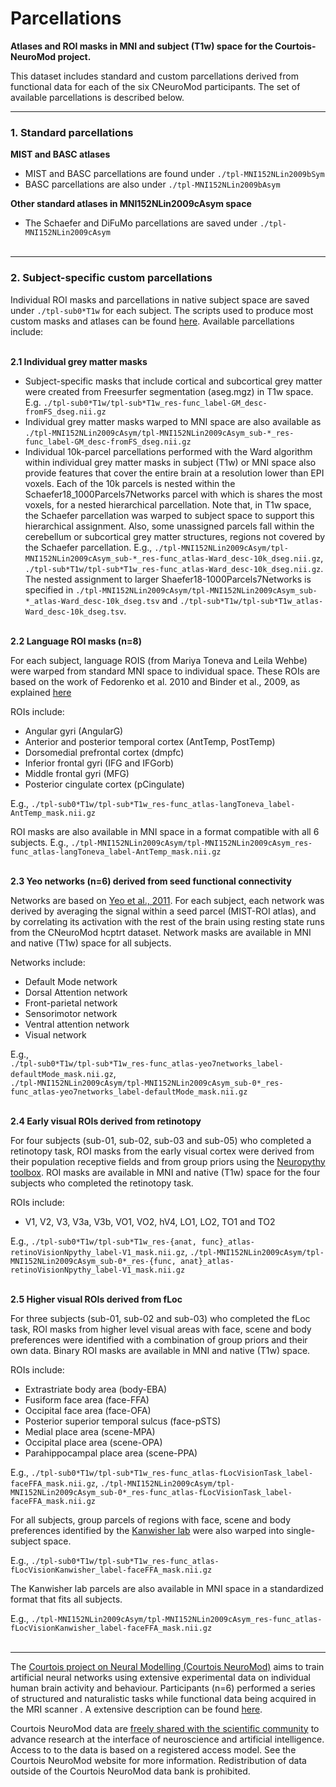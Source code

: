 
Parcellations
==============

**Atlases and ROI masks in MNI and subject (T1w) space for the Courtois-NeuroMod project.**

This dataset includes standard and custom parcellations derived from functional data for each of the six CNeuroMod participants. The set of available parcellations is described below.

-------------------------

### 1. Standard parcellations

**MIST and BASC atlases**

* MIST and BASC parcellations are found under ``./tpl-MNI152NLin2009bSym``
* BASC parcellations are also under ``./tpl-MNI152NLin2009bAsym``

**Other standard atlases in MNI152NLin2009cAsym space**

* The Schaefer and DiFuMo parcellations are saved under ``./tpl-MNI152NLin2009cAsym``<br><br>

---------------------------------
### 2. Subject-specific custom parcellations

Individual ROI masks and parcellations in native subject space are saved under ``./tpl-sub0*T1w`` for each subject. The scripts used to produce most custom masks and atlases can be found [here](https://github.com/courtois-neuromod/cneuromod_extract_tseries/tree/main/timeseries/masks). Available parcellations include:<br><br>

**2.1 Individual grey matter masks**

* Subject-specific masks that include cortical and subcortical grey matter were created from Freesurfer segmentation (aseg.mgz) in T1w space. E.g. ``./tpl-sub0*T1w/tpl-sub*T1w_res-func_label-GM_desc-fromFS_dseg.nii.gz``
* Individual grey matter masks warped to MNI space are also available as ``./tpl-MNI152NLin2009cAsym/tpl-MNI152NLin2009cAsym_sub-*_res-func_label-GM_desc-fromFS_dseg.nii.gz``
* Individual 10k-parcel parcellations performed with the Ward algorithm within individual grey matter masks in subject (T1w) or MNI space also provide features that cover the entire brain at a resolution lower than EPI voxels. Each of the 10k parcels is nested within the Schaefer18_1000Parcels7Networks parcel with which is shares the most voxels, for a nested hierarchical parcellation. Note that, in T1w space, the Schaefer parcellation was warped to subject space to support this hierarchical assignment. Also, some unassigned parcels fall within the cerebellum or subcortical grey matter structures, regions not covered by the Schaefer parcellation. E.g., ``./tpl-MNI152NLin2009cAsym/tpl-MNI152NLin2009cAsym_sub-*_res-func_atlas-Ward_desc-10k_dseg.nii.gz``, ``./tpl-sub*T1w/tpl-sub*T1w_res-func_atlas-Ward_desc-10k_dseg.nii.gz``. The nested assignment to larger Shaefer18-1000Parcels7Networks is specified in ``./tpl-MNI152NLin2009cAsym/tpl-MNI152NLin2009cAsym_sub-*_atlas-Ward_desc-10k_dseg.tsv`` and ``./tpl-sub*T1w/tpl-sub*T1w_atlas-Ward_desc-10k_dseg.tsv``.<br><br>


**2.2 Language ROI masks (n=8)**

For each subject, language ROIS (from Mariya Toneva and Leila Wehbe) were warped from standard MNI space to
individual space. These ROIs are based on the work of Fedorenko et al. 2010
and Binder et al., 2009, as explained [here](https://www.biorxiv.org/content/10.1101/2020.09.28.316935v4)

ROIs include:

* Angular gyri (AngularG)
* Anterior and posterior temporal cortex (AntTemp, PostTemp)
* Dorsomedial prefrontal cortex (dmpfc)
* Inferior frontal gyri (IFG and IFGorb)
* Middle frontal gyri (MFG)
* Posterior cingulate cortex (pCingulate)

E.g., ``./tpl-sub0*T1w/tpl-sub*T1w_res-func_atlas-langToneva_label-AntTemp_mask.nii.gz``

ROI masks are also available in MNI space in a format compatible with all 6 subjects.
E.g., ``./tpl-MNI152NLin2009cAsym/tpl-MNI152NLin2009cAsym_res-func_atlas-langToneva_label-AntTemp_mask.nii.gz``<br><br>


**2.3 Yeo networks (n=6) derived from seed functional connectivity**

Networks are based on [Yeo et al., 2011](https://www.ncbi.nlm.nih.gov/pmc/articles/PMC3174820/).
For each subject, each network was derived by averaging the signal within a
seed parcel (MIST-ROI atlas), and by correlating its activation with the
rest of the brain using resting state runs from the CNeuroMod hcptrt dataset. Network masks are available in
MNI and native (T1w) space for all subjects.

Networks include:

* Default Mode network
* Dorsal Attention network
* Front-parietal network
* Sensorimotor network
* Ventral attention network
* Visual network

E.g.,\
``./tpl-sub0*T1w/tpl-sub*T1w_res-func_atlas-yeo7networks_label-defaultMode_mask.nii.gz``,\
``./tpl-MNI152NLin2009cAsym/tpl-MNI152NLin2009cAsym_sub-0*_res-func_atlas-yeo7networks_label-defaultMode_mask.nii.gz``<br><br>


**2.4 Early visual ROIs derived from retinotopy**

For four subjects (sub-01, sub-02, sub-03 and sub-05) who completed a retinotopy task,
ROI masks from the early visual cortex were derived from their population
receptive fields and from group priors using the [Neuropythy toolbox](https://github.com/noahbenson/neuropythy).
ROI masks are available in MNI and native (T1w) space for the four subjects who completed the retinotopy task.

ROIs include:

* V1, V2, V3, V3a, V3b, VO1, VO2, hV4, LO1, LO2, TO1 and TO2

E.g., ``./tpl-sub0*T1w/tpl-sub*T1w_res-{anat, func}_atlas-retinoVisionNpythy_label-V1_mask.nii.gz``,
``./tpl-MNI152NLin2009cAsym/tpl-MNI152NLin2009cAsym_sub-0*_res-{func, anat}_atlas-retinoVisionNpythy_label-V1_mask.nii.gz``<br><br>


**2.5 Higher visual ROIs derived from fLoc**

For three subjects (sub-01, sub-02 and sub-03) who completed the fLoc task,
ROI masks from higher level visual areas with face, scene and
body preferences were identified with a combination of group priors and their
own data. Binary ROI masks are available in MNI and native (T1w) space.

ROIs include:

* Extrastriate body area (body-EBA)
* Fusiform face area (face-FFA)
* Occipital face area (face-OFA)
* Posterior superior temporal sulcus (face-pSTS)
* Medial place area (scene-MPA)
* Occipital place area (scene-OPA)
* Parahippocampal place area (scene-PPA)

E.g., ``./tpl-sub0*T1w/tpl-sub*T1w_res-func_atlas-fLocVisionTask_label-faceFFA_mask.nii.gz``,
``./tpl-MNI152NLin2009cAsym/tpl-MNI152NLin2009cAsym_sub-0*_res-func_atlas-fLocVisionTask_label-faceFFA_mask.nii.gz``

For all subjects, group parcels of regions with face, scene and
body preferences identified by the [Kanwisher lab](https://web.mit.edu/bcs/nklab/GSS.shtml#download) were also warped into
single-subject space.

E.g., ``./tpl-sub0*T1w/tpl-sub*T1w_res-func_atlas-fLocVisionKanwisher_label-faceFFA_mask.nii.gz``

The Kanwisher lab parcels are also available in MNI space in a standardized format that fits all subjects.

E.g., ``./tpl-MNI152NLin2009cAsym/tpl-MNI152NLin2009cAsym_res-func_atlas-fLocVisionKanwisher_label-faceFFA_mask.nii.gz``<br><br>

-------------------------
The [Courtois project on Neural Modelling (Courtois NeuroMod)](https://www.cneuromod.ca/) aims to train artificial neural networks using extensive experimental data on individual human brain activity and behaviour. Participants (n=6) performed a series of structured and naturalistic tasks while functional data being acquired in the MRI scanner . A extensive description can be found [here](https://docs.cneuromod.ca/en/latest/DATASETS.html).

Courtois NeuroMod data are [freely shared with the scientific community](https://docs.cneuromod.ca/en/latest/ACCESS.html) to advance research at the interface of neuroscience and artificial intelligence. Access to to the data is based on a registered access model. See the Courtois NeuroMod website for more information. Redistribution of data outside of the Courtois NeuroMod data bank is prohibited.
